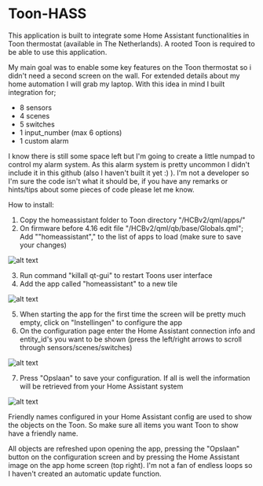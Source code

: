 # Toon-HASS

This application is built to integrate some Home Assistant functionalities in Toon thermostat (available in The Netherlands). A rooted Toon is required to be able to use this application.

My main goal was to enable some key features on the Toon thermostat so i didn't need a second screen on the wall. For extended details about my home automation I will grab my laptop. With this idea in mind I built integration for;
- 8 sensors
- 4 scenes
- 5 switches
- 1 input_number (max 6 options)
- 1 custom alarm

I know there is still some space left but I'm going to create a little numpad to control my alarm system. As this alarm system is pretty uncommon I didn't include it in this github (also I haven't built it yet :) ). I'm not a developer so I'm sure the code isn't what it should be, if you have any remarks or hints/tips about some pieces of code please let me know.


How to install:
1. Copy the homeassistant folder to Toon directory "/HCBv2/qml/apps/"
2. On firmware before 4.16 edit file "/HCBv2/qml/qb/base/Globals.qml"; Add ""homeassistant"," to the list of apps to load (make sure to save your changes)

![alt text](https://github.com/Luc-S/Toon-HASS/blob/master/README%20images/Globals.qml.png)

3. Run command "killall qt-gui" to restart Toons user interface
4. Add the app called "homeassistant" to a new tile

![alt text](https://github.com/Luc-S/Toon-HASS/blob/master/README%20images/tile.png)

5. When starting the app for the first time the screen will be pretty much empty, click on "Instellingen" to configure the app
6. On the configuration page enter the Home Assistant connection info and entity_id's you want to be shown (press the left/right arrows to scroll through sensors/scenes/switches)

![alt text](https://github.com/Luc-S/Toon-HASS/blob/master/README%20images/configuration.png)

7. Press "Opslaan" to save your configuration. If all is well the information will be retrieved from your Home Assistant system

![alt text](https://github.com/Luc-S/Toon-HASS/blob/master/README%20images/configured.png)


Friendly names configured in your Home Assistant config are used to show the objects on the Toon. So make sure all items you want Toon to show have a friendly name. 

All objects are refreshed upon opening the app, pressing the "Opslaan" button on the configuration screen and by pressing the Home Assistant image on the app home screen (top right). I'm not a fan of endless loops so I haven't created an automatic update function.
